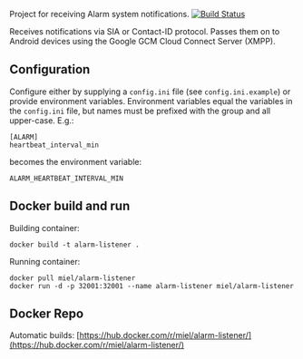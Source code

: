 Project for receiving Alarm system notifications.
[![Build Status](https://travis-ci.org/mdonkers/AlarmListener.png)](https://travis-ci.org/mdonkers/AlarmListener)

Receives notifications via SIA or Contact-ID protocol. Passes them on to Android devices using the Google GCM Cloud Connect Server (XMPP).

## Configuration ##
Configure either by supplying a `config.ini` file (see `config.ini.example`) or provide environment variables.
Environment variables equal the variables in the `config.ini` file, but names must be prefixed with the
group and all upper-case. E.g.:

    [ALARM]
    heartbeat_interval_min

becomes the environment variable:

    ALARM_HEARTBEAT_INTERVAL_MIN


## Docker build and run
Building container:

    docker build -t alarm-listener .

Running container:

    docker pull miel/alarm-listener
    docker run -d -p 32001:32001 --name alarm-listener miel/alarm-listener

## Docker Repo
Automatic builds: [https://hub.docker.com/r/miel/alarm-listener/](https://hub.docker.com/r/miel/alarm-listener/)

